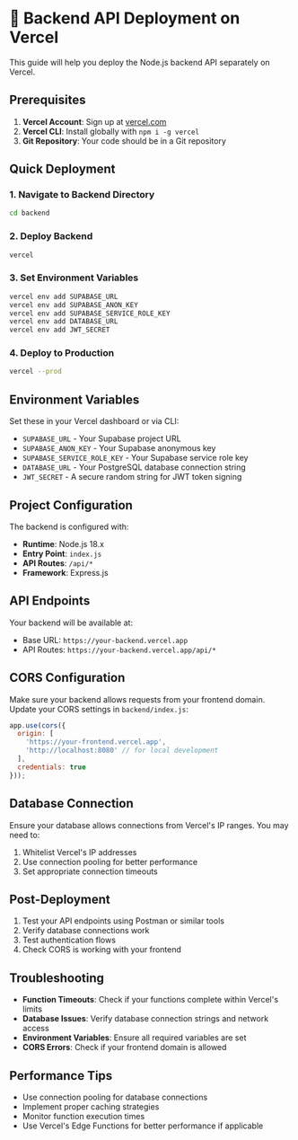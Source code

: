 # 🔧 Backend API Deployment on Vercel

This guide will help you deploy the Node.js backend API separately on Vercel.

## Prerequisites

1. **Vercel Account**: Sign up at [vercel.com](https://vercel.com)
2. **Vercel CLI**: Install globally with `npm i -g vercel`
3. **Git Repository**: Your code should be in a Git repository

## Quick Deployment

### 1. Navigate to Backend Directory
```bash
cd backend
```

### 2. Deploy Backend
```bash
vercel
```

### 3. Set Environment Variables
```bash
vercel env add SUPABASE_URL
vercel env add SUPABASE_ANON_KEY
vercel env add SUPABASE_SERVICE_ROLE_KEY
vercel env add DATABASE_URL
vercel env add JWT_SECRET
```

### 4. Deploy to Production
```bash
vercel --prod
```

## Environment Variables

Set these in your Vercel dashboard or via CLI:

- `SUPABASE_URL` - Your Supabase project URL
- `SUPABASE_ANON_KEY` - Your Supabase anonymous key
- `SUPABASE_SERVICE_ROLE_KEY` - Your Supabase service role key
- `DATABASE_URL` - Your PostgreSQL database connection string
- `JWT_SECRET` - A secure random string for JWT token signing

## Project Configuration

The backend is configured with:
- **Runtime**: Node.js 18.x
- **Entry Point**: `index.js`
- **API Routes**: `/api/*`
- **Framework**: Express.js

## API Endpoints

Your backend will be available at:
- Base URL: `https://your-backend.vercel.app`
- API Routes: `https://your-backend.vercel.app/api/*`

## CORS Configuration

Make sure your backend allows requests from your frontend domain. Update your CORS settings in `backend/index.js`:

```javascript
app.use(cors({
  origin: [
    'https://your-frontend.vercel.app',
    'http://localhost:8080' // for local development
  ],
  credentials: true
}));
```

## Database Connection

Ensure your database allows connections from Vercel's IP ranges. You may need to:
1. Whitelist Vercel's IP addresses
2. Use connection pooling for better performance
3. Set appropriate connection timeouts

## Post-Deployment

1. Test your API endpoints using Postman or similar tools
2. Verify database connections work
3. Test authentication flows
4. Check CORS is working with your frontend

## Troubleshooting

- **Function Timeouts**: Check if your functions complete within Vercel's limits
- **Database Issues**: Verify database connection strings and network access
- **Environment Variables**: Ensure all required variables are set
- **CORS Errors**: Check if your frontend domain is allowed

## Performance Tips

- Use connection pooling for database connections
- Implement proper caching strategies
- Monitor function execution times
- Use Vercel's Edge Functions for better performance if applicable
